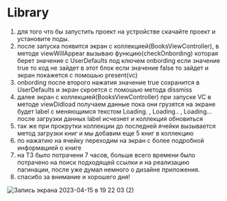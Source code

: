 # Library
1) для того что бы запустить проект на устройстве скачайте проект и установите поды. 
2) после запуска появится экран с коллекцией(BooksViewController), в методе viewWillAppear вызываю функцию(checkOnbording) которая  берет значение с UserDefaults под ключем onbording если значение true то код не зайдет в этот блок если значение false то зайдет и экран покажется с помошью present(vc)  
2) onbording после второго нажатия значение true сохранится в UserDefaults и экран скроется с помошью метода dissmiss
3) далее экран с коллекцией(BooksViewController) при запуске VC в методе viewDidload получаем данные пока они грузятся на экране будет label с меняющимся текстом Loading. , Loading.. , Loading... после загрузки данных label исчезнет и коллекция обновиться 
4) так же при прокрутки коллекции до последней ячейки вызывается метод загрузки книг и мы добавим еще 5 книг в коллекцию 
5) по нажатию на ячейку переходим на экран с более подробной информацией о книге
6) на ТЗ было потрачени 7 часов, больше всего времени было потрачено на поиск подходящей ссылки и на реализацию пагинации, после уже думал немного о дизайне приложения. 
7) спасибо за внимание  и хорошего дня!



![Запись экрана 2023-04-15 в 19 22 03 (2)](https://user-images.githubusercontent.com/97893617/232245225-bcb9ef04-e959-4547-b8dd-1fbab2e585dd.gif)
